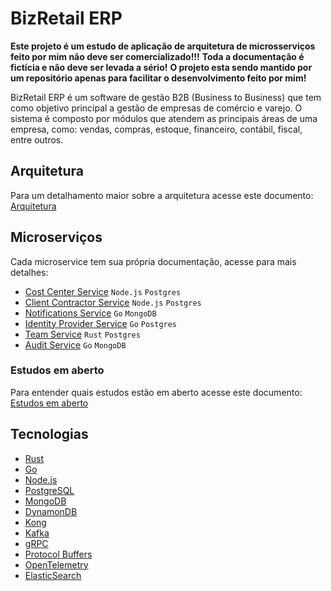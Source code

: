 # BizRetail ERP

**Este projeto é um estudo de aplicação de arquitetura de microsserviços feito por mim não deve ser comercializado!!!**
**Toda a documentação é fictícia e não deve ser levada a sério!**
**O projeto esta sendo mantido por um repositório apenas para facilitar o desenvolvimento feito por mim!**

BizRetail ERP é um software de gestão B2B (Business to Business) que tem como objetivo principal a gestão de empresas de comércio e varejo. O sistema é composto por módulos que atendem as principais áreas de uma empresa, como: vendas, compras, estoque, financeiro, contábil, fiscal, entre outros.

## Arquitetura

Para um detalhamento maior sobre a arquitetura acesse este documento: [Arquitetura](_docs/architecture.md)

## Microserviços

Cada microservice tem sua própria documentação, acesse para mais detalhes:

- [Cost Center Service](cost_center_service/README.md) `Node.js` `Postgres`
- [Client Contractor Service](client_contractor_service/README.md) `Node.js` `Postgres`
- [Notifications Service](notifications_service/README.md) `Go` `MongoDB`
- [Identity Provider Service](identity_provider_service/README.md) `Go` `Postgres`
- [Team Service](team_service/README.md) `Rust` `Postgres`
- [Audit Service](audit_service/README.md) `Go` `MongoDB`

### Estudos em aberto

Para entender quais estudos estão em aberto acesse este documento: [Estudos em aberto](_docs/open_studies.md)

## Tecnologias

- [Rust](https://www.rust-lang.org/)
- [Go](https://golang.org/)
- [Node.js](https://nodejs.org/)
- [PostgreSQL](https://www.postgresql.org/)
- [MongoDB](https://www.mongodb.com/)
- [DynamonDB](https://aws.amazon.com/pt/dynamodb/)
- [Kong](https://konghq.com/)
- [Kafka](https://kafka.apache.org/)
- [gRPC](https://grpc.io/)
- [Protocol Buffers](https://developers.google.com/protocol-buffers)
- [OpenTelemetry](https://opentelemetry.io/)
- [ElasticSearch](https://www.elastic.co/)
